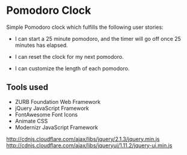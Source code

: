 # Pomodoro Clock

Simple Pomodoro clock which fulfills the following user stories:

+ I can start a 25 minute pomodoro, and the timer will go off once 25 minutes has elapsed.

+ I can reset the clock for my next pomodoro.

+ I can customize the length of each pomodoro.

## Tools used

+ ZURB Foundation Web Framework
+ jQuery JavaScript Framework
+ FontAwesome Font Icons
+ Animate CSS
+ Modernizr JavaScript Framework

http://cdnjs.cloudflare.com/ajax/libs/jquery/2.1.3/jquery.min.js
http://cdnjs.cloudflare.com/ajax/libs/jqueryui/1.11.2/jquery-ui.min.js
